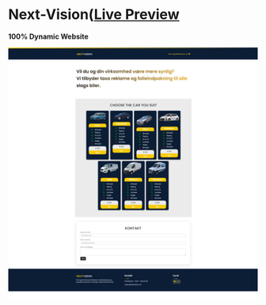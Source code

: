 # Next-Vision(<a href="https://mossaddadfiver.netlify.app/">Live Preview</a>

<b>100% Dynamic Website</b>

![](Preview.png)
